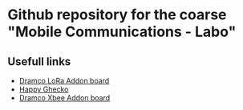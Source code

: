 # Github repository for the coarse "Mobile Communications - Labo"

## Usefull links
- [Dramco LoRa Addon board](https://github.com/DRAMCO/EFM32-RN2483-LoRa-Node)
- [Happy Ghecko](https://www.silabs.com/products/development-tools/mcu/32-bit/efm32-happy-gecko-starter-kit)
- [Dramco Xbee Addon board](https://github.com/DRAMCO/ArduinoXbeeShield)